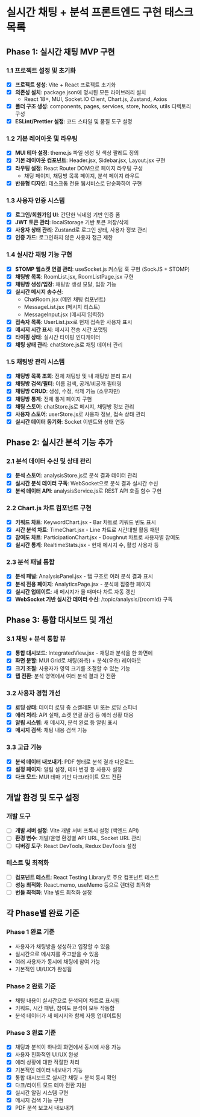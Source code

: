 # 실시간 채팅 + 분석 프론트엔드 구현 태스크 목록

## Phase 1: 실시간 채팅 MVP 구현

### 1.1 프로젝트 설정 및 초기화

- [x] **프로젝트 생성**: Vite + React 프로젝트 초기화
- [x] **의존성 설치**: package.json에 명시된 모든 라이브러리 설치
  - React 18+, MUI, Socket.IO Client, Chart.js, Zustand, Axios
- [x] **폴더 구조 생성**: components, pages, services, store, hooks, utils 디렉토리 구성
- [x] **ESLint/Prettier 설정**: 코드 스타일 및 품질 도구 설정

### 1.2 기본 레이아웃 및 라우팅

- [x] **MUI 테마 설정**: theme.js 파일 생성 및 색상 팔레트 정의
- [x] **기본 레이아웃 컴포넌트**: Header.jsx, Sidebar.jsx, Layout.jsx 구현
- [x] **라우팅 설정**: React Router DOM으로 페이지 라우팅 구성
  - 채팅 페이지, 채팅방 목록 페이지, 분석 페이지 라우트
- [x] **반응형 디자인**: 데스크톱 전용 웹서비스로 단순화하여 구현

### 1.3 사용자 인증 시스템

- [x] **로그인/회원가입 UI**: 간단한 닉네임 기반 인증 폼
- [x] **JWT 토큰 관리**: localStorage 기반 토큰 저장/삭제
- [x] **사용자 상태 관리**: Zustand로 로그인 상태, 사용자 정보 관리
- [x] **인증 가드**: 로그인하지 않은 사용자 접근 제한

### 1.4 실시간 채팅 기능 구현

- [x] **STOMP 웹소켓 연결 관리**: useSocket.js 커스텀 훅 구현 (SockJS + STOMP)
- [x] **채팅방 목록**: RoomList.jsx, RoomListPage.jsx 구현
- [x] **채팅방 생성/입장**: 채팅방 생성 모달, 입장 기능
- [x] **실시간 메시지 송수신**:
  - ChatRoom.jsx (메인 채팅 컴포넌트)
  - MessageList.jsx (메시지 리스트)
  - MessageInput.jsx (메시지 입력창)
- [x] **접속자 목록**: UserList.jsx로 현재 접속한 사용자 표시
- [x] **메시지 시간 표시**: 메시지 전송 시간 포맷팅
- [x] **타이핑 상태**: 실시간 타이핑 인디케이터
- [x] **채팅 상태 관리**: chatStore.js로 채팅 데이터 관리

### 1.5 채팅방 관리 시스템

- [x] **채팅방 목록 조회**: 전체 채팅방 및 내 채팅방 분리 표시
- [x] **채팅방 검색/필터**: 이름 검색, 공개/비공개 필터링
- [x] **채팅방 CRUD**: 생성, 수정, 삭제 기능 (소유자만)
- [x] **채팅방 통계**: 전체 통계 페이지 구현
- [x] **채팅 스토어**: chatStore.js로 메시지, 채팅방 정보 관리
- [x] **사용자 스토어**: userStore.js로 사용자 정보, 접속 상태 관리
- [x] **실시간 데이터 동기화**: Socket 이벤트와 상태 연동

## Phase 2: 실시간 분석 기능 추가

### 2.1 분석 데이터 수신 및 상태 관리

- [x] **분석 스토어**: analysisStore.js로 분석 결과 데이터 관리
- [x] **실시간 분석 데이터 구독**: WebSocket으로 분석 결과 실시간 수신
- [x] **분석 데이터 API**: analysisService.js로 REST API 호출 함수 구현

### 2.2 Chart.js 차트 컴포넌트 구현

- [x] **키워드 차트**: KeywordChart.jsx - Bar 차트로 키워드 빈도 표시
- [x] **시간 분석 차트**: TimeChart.jsx - Line 차트로 시간대별 활동 패턴
- [x] **참여도 차트**: ParticipationChart.jsx - Doughnut 차트로 사용자별 참여도
- [x] **실시간 통계**: RealtimeStats.jsx - 현재 메시지 수, 활성 사용자 등

### 2.3 분석 패널 통합

- [x] **분석 패널**: AnalysisPanel.jsx - 탭 구조로 여러 분석 결과 표시
- [x] **분석 전용 페이지**: AnalyticsPage.jsx - 분석에 집중한 페이지
- [x] **실시간 업데이트**: 새 메시지가 올 때마다 차트 자동 갱신
- [x] **WebSocket 기반 실시간 데이터 수신**: /topic/analysis/{roomId} 구독

## Phase 3: 통합 대시보드 및 개선

### 3.1 채팅 + 분석 통합 뷰

- [x] **통합 대시보드**: IntegratedView.jsx - 채팅과 분석을 한 화면에
- [x] **화면 분할**: MUI Grid로 채팅(좌측) + 분석(우측) 레이아웃
- [x] **크기 조절**: 사용자가 영역 크기를 조절할 수 있는 기능
- [x] **탭 전환**: 분석 영역에서 여러 분석 결과 간 전환

### 3.2 사용자 경험 개선

- [x] **로딩 상태**: 데이터 로딩 중 스켈레톤 UI 또는 로딩 스피너
- [x] **에러 처리**: API 실패, 소켓 연결 끊김 등 에러 상황 대응
- [x] **알림 시스템**: 새 메시지, 분석 완료 등 알림 표시
- [x] **메시지 검색**: 채팅 내용 검색 기능

### 3.3 고급 기능

- [x] **분석 데이터 내보내기**: PDF 형태로 분석 결과 다운로드
- [x] **설정 페이지**: 알림 설정, 테마 변경 등 사용자 설정
- [x] **다크 모드**: MUI 테마 기반 다크/라이트 모드 전환

## 개발 환경 및 도구 설정

### 개발 도구

- [ ] **개발 서버 설정**: Vite 개발 서버 프록시 설정 (백엔드 API)
- [ ] **환경 변수**: 개발/운영 환경별 API URL, Socket URL 관리
- [ ] **디버깅 도구**: React DevTools, Redux DevTools 설정

### 테스트 및 최적화

- [ ] **컴포넌트 테스트**: React Testing Library로 주요 컴포넌트 테스트
- [ ] **성능 최적화**: React.memo, useMemo 등으로 렌더링 최적화
- [ ] **번들 최적화**: Vite 빌드 최적화 설정

## 각 Phase별 완료 기준

### Phase 1 완료 기준

- 사용자가 채팅방을 생성하고 입장할 수 있음
- 실시간으로 메시지를 주고받을 수 있음
- 여러 사용자가 동시에 채팅에 참여 가능
- 기본적인 UI/UX가 완성됨

### Phase 2 완료 기준

- 채팅 내용이 실시간으로 분석되어 차트로 표시됨
- 키워드, 시간 패턴, 참여도 분석이 모두 작동함
- 분석 데이터가 새 메시지와 함께 자동 업데이트됨

### Phase 3 완료 기준

- [x] 채팅과 분석이 하나의 화면에서 동시에 사용 가능
- [x] 사용자 친화적인 UI/UX 완성
- [x] 에러 상황에 대한 적절한 처리
- [x] 기본적인 데이터 내보내기 기능
- [x] 통합 대시보드로 실시간 채팅 + 분석 동시 확인
- [x] 다크/라이트 모드 테마 전환 지원
- [x] 실시간 알림 시스템 구현
- [x] 메시지 검색 기능 구현
- [x] PDF 분석 보고서 내보내기
